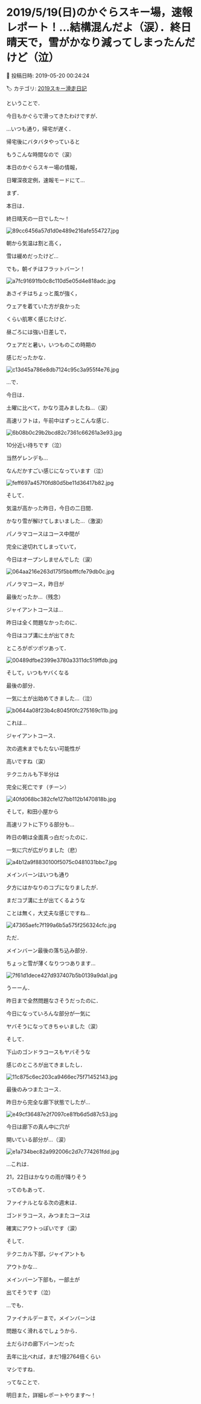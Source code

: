 # 2019/5/19(日)のかぐらスキー場，速報レポート！…結構混んだよ（涙）．終日晴天で，雪がかなり減ってしまったんだけど（泣）

📅 投稿日時: 2019-05-20 00:24:24

🏷️ カテゴリ: [2019スキー滑走日記](c3e4496fc0fb7f9c17ff21214a35b1ace.md)

ということで．


今日もかぐらで滑ってきたわけですが．


…いつも通り，帰宅が遅く．


帰宅後にバタバタやっていると


もうこんな時間なので（涙）


本日のかぐらスキー場の情報，


日曜深夜定例，速報モードにて…





まず．


本日は．


終日晴天の一日でした～！




![89cc6456a57d1d0e489e216afe554727.jpg](images/89cc6456a57d1d0e489e216afe554727.jpg)







朝から気温は割と高く，


雪は緩めだったけど…


でも，朝イチはフラットバーン！




![a7fc91691fb0c8c110d5e05d4e818adc.jpg](images/a7fc91691fb0c8c110d5e05d4e818adc.jpg)




あさイチはちょっと風が強く，


ウェアを着ていた方が良かった


くらい肌寒く感じたけど．





昼ごろには強い日差しで，


ウェアだと暑い，いつものこの時期の


感じだったかな．




![c13d45a786e8db7124c95c3a955f4e76.jpg](images/c13d45a786e8db7124c95c3a955f4e76.jpg)







…で．


今日は．


土曜に比べて，かなり混みましたね…（涙）


高速リフトは，午前中はずっとこんな感じ．




![6b08b0c29b2bcd82c7361c66261a3e93.jpg](images/6b08b0c29b2bcd82c7361c66261a3e93.jpg)




10分近い待ちです（泣）





当然ゲレンデも…


なんだかすごい感じになっています（泣）




![feff697a457f0fd80d5be11d36417b82.jpg](images/feff697a457f0fd80d5be11d36417b82.jpg)







そして．


気温が高かった昨日，今日の二日間．


かなり雪が解けてしまいました…（激涙）





パノラマコースはコース中間が


完全に途切れてしまっていて，


今日はオープンしませんでした（涙）




![064aa216e263d175f5bbfffcfe79db0c.jpg](images/064aa216e263d175f5bbfffcfe79db0c.jpg)




パノラマコース，昨日が


最後だったか…（残念）





ジャイアントコースは…


昨日は全く問題なかったのに．


今日はコブ溝に土が出てきた


ところがポツポツあって．




![00489dfbe2399e3780a3311dc519ffdb.jpg](images/00489dfbe2399e3780a3311dc519ffdb.jpg)




そして，いつもヤバくなる


最後の部分．


一気に土が出始めてきました…（泣）




![b0644a08f23b4c8045f0fc275169c11b.jpg](images/b0644a08f23b4c8045f0fc275169c11b.jpg)




これは…


ジャイアントコース．


次の週末までもたない可能性が


高いですね（涙）





テクニカルも下半分は


完全に死亡です（チーン）




![40fd068bc382cfe127bb112b1470818b.jpg](images/40fd068bc382cfe127bb112b1470818b.jpg)







そして，和田小屋から


高速リフトに下りる部分も…


昨日の朝は全面真っ白だったのに．


一気に穴が広がりました（悲）




![a4b12a9f8830100f5075c0481031bbc7.jpg](images/a4b12a9f8830100f5075c0481031bbc7.jpg)







メインバーンはいつも通り


夕方にはかなりのコブになりましたが．


まだコブ溝に土が出てくるような


ことは無く，大丈夫な感じですね…




![47365aefc7f199a6b5a575f256324cfc.jpg](images/47365aefc7f199a6b5a575f256324cfc.jpg)







ただ．


メインバーン最後の落ち込み部分．


ちょっと雪が薄くなりつつあります…




![7f61d1dece427d937407b5b0139a9da1.jpg](images/7f61d1dece427d937407b5b0139a9da1.jpg)




うーーん．


昨日まで全然問題なさそうだったのに．


今日になっていろんな部分が一気に


ヤバそうになってきちゃいました（涙）





そして．


下山のゴンドラコースもヤバそうな


感じのところが出てきましたし．




![11c875c6ec203ca9466ec75f71452143.jpg](images/11c875c6ec203ca9466ec75f71452143.jpg)







最後のみつまたコース．


昨日から完全な廊下状態でしたが…




![e49cf36487e2f7097ce81fb6d5d87c53.jpg](images/e49cf36487e2f7097ce81fb6d5d87c53.jpg)




今日は廊下の真ん中に穴が


開いている部分が…（涙）




![e1a734bec82a992006c2d7c774261fdd.jpg](images/e1a734bec82a992006c2d7c774261fdd.jpg)







…これは．


21，22日はかなりの雨が降りそう


ってのもあって．





ファイナルとなる次の週末は．


ゴンドラコース，みつまたコースは


確実にアウトっぽいです（涙）





そして．


テクニカル下部，ジャイアントも


アウトかな…


メインバーン下部も，一部土が


出てそうです（泣）





…でも．


ファイナルデーまで，メインバーンは


問題なく滑れるでしょうから．


土だらけの廊下バーンだった


去年に比べれば，まだ1億2764倍くらい


マシですね．





ってなことで．


明日また，詳細レポートやります～！
